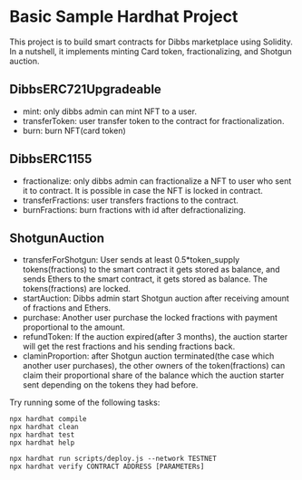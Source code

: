 # Basic Sample Hardhat Project

This project is to build smart contracts for Dibbs marketplace using Solidity. In a nutshell, it implements minting Card token, fractionalizing, and Shotgun auction.

## DibbsERC721Upgradeable
- mint: only dibbs admin can mint NFT to a user.
- transferToken: user transfer token to the contract for fractionalization.
- burn: burn NFT(card token)
## DibbsERC1155
- fractionalize: only dibbs admin can fractionalize a NFT to user who sent it to contract. It is possible in case the NFT is locked in contract.
- transferFractions: user transfers fractions to the contract.
- burnFractions: burn fractions with id after defractionalizing.

## ShotgunAuction
- transferForShotgun: User sends at least 0.5*token_supply tokens(fractions) to the smart contract it gets stored as balance, and sends Ethers to the smart contract, it gets stored as balance. The tokens(fractions) are locked.
- startAuction: Dibbs admin start Shotgun auction after receiving amount of fractions and Ethers.
- purchase: Another user purchase the locked fractions with payment proportional to the amount.
- refundToken: If the auction expired(after 3 months), the auction starter will get the rest fractions and his sending fractions back.
- claminProportion: after Shotgun auction terminated(the case which another user purchases), the other owners of the token(fractions) can claim their proportional share of the balance which the auction starter sent depending on the tokens they had before.

Try running some of the following tasks:

```compile and test
npx hardhat compile
npx hardhat clean
npx hardhat test
npx hardhat help
```

``` deploy and verify
npx hardhat run scripts/deploy.js --network TESTNET
npx hardhat verify CONTRACT ADDRESS [PARAMETERs]
```